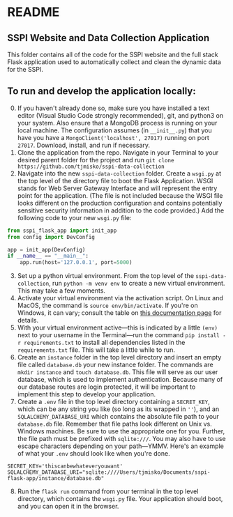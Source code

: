# README

## SSPI Website and Data Collection Application

This folder contains all of the code for the SSPI website and the full stack Flask application used to automatically collect and clean the dynamic data for the SSPI.  

## To run and develop the application locally:

0) If you haven't already done so, make sure you have installed a text editor (Visual Studio Code strongly recommended), git, and python3 on your system. Also ensure that a MongoDB process is running on your local machine.  The configuration assumes (in `__init__.py`) that you have you have a `MongoClient('localhost', 27017)` running on port `27017`.   Download, install, and run if necessary.
1) Clone the application from the repo.  Navigate in your Terminal to your desired parent folder for the project and run `git clone https://github.com/tjmisko/sspi-data-collection`
2) Navigate into the new `sspi-data-collection` folder.  Create a `wsgi.py` at the top level of the directory file to boot the Flask Application.  WSGI stands for Web Server Gateway Interface and will represent the entry point for the application.  (The file is not included because the WSGI file looks different on the production configuration and contains potentially sensitive security information in addition to the code provided.) Add the following code to your new `wsgi.py` file:

```python
from sspi_flask_app import init_app
from config import DevConfig

app = init_app(DevConfig)
if __name__ == "__main__":
    app.run(host='127.0.0.1', port=5000)
```
3) Set up a python virtual environment.  From the top level of the `sspi-data-collection`, run `python -m venv env` to create a new virtual environment.  This may take a few moments.
4) Activate your virtual environment via the activation script.  On Linux and MacOS, the command is `source env/bin/activate`.  If you're on Windows, it can vary; consult the table on [this documentation page](https://docs.python.org/3/library/venv.html) for details.
5) With your virtual environment active—this is indicated by a little ```(env)``` next to your username in the Terminal—run the command `pip install -r requirements.txt` to install all dependencies listed in the `requirements.txt` file.  This will take a little while to run.
6) Create an `instance` folder in the top level directory and insert an empty file called `database.db` your new instance folder.  The commands are `mkdir instance` and `touch database.db`. This file will serve as our user database, which is used to implement authentication.  Because many of our database routes are login protected, it will be important to implement this step to develop your application.
7) Create a `.env` file in the top level directory containing a `SECRET_KEY`, which can be any string you like (so long as its wrapped in `''`), and an `SQLALCHEMY_DATABASE_URI` which contains the absolute file path to your `database.db` file.  Remember that file paths look different on Unix vs. Windows machines.   Be sure to use the appropriate one for you.  Further, the file path must be prefixed with `sqlite:///`.  You may also have to use escape characters depending on your path—YMMV.  Here's an example of what your `.env` should look like when you're done.
```
SECRET_KEY='thiscanbewhateveryouwant'
SQLALCHEMY_DATABASE_URI="sqlite:////Users/tjmisko/Documents/sspi-flask-app/instance/database.db"
```
8) Run the `flask run` command from your terminal in the top level directory, which contains the `wsgi.py` file.  Your application should boot, and you can open it in the browser.
